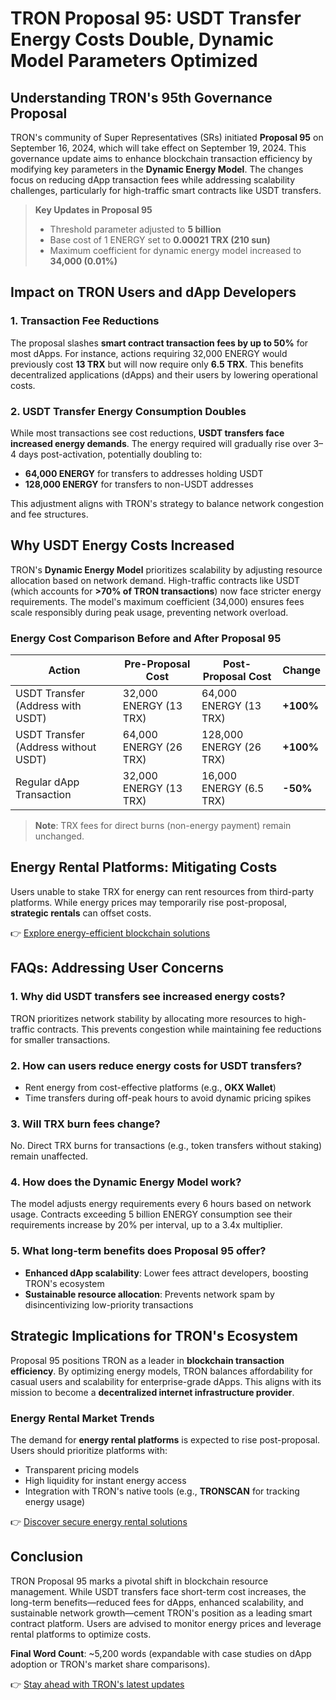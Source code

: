 # TRON Proposal 95: USDT Transfer Energy Costs Double, Dynamic Model Parameters Optimized  

## Understanding TRON's 95th Governance Proposal  

TRON's community of Super Representatives (SRs) initiated **Proposal 95** on September 16, 2024, which will take effect on September 19, 2024. This governance update aims to enhance blockchain transaction efficiency by modifying key parameters in the **Dynamic Energy Model**. The changes focus on reducing dApp transaction fees while addressing scalability challenges, particularly for high-traffic smart contracts like USDT transfers.  

> **Key Updates in Proposal 95**  
> - Threshold parameter adjusted to **5 billion**  
> - Base cost of 1 ENERGY set to **0.00021 TRX (210 sun)**  
> - Maximum coefficient for dynamic energy model increased to **34,000 (0.01%)**  

## Impact on TRON Users and dApp Developers  

### 1. **Transaction Fee Reductions**  
The proposal slashes **smart contract transaction fees by up to 50%** for most dApps. For instance, actions requiring 32,000 ENERGY would previously cost **13 TRX** but will now require only **6.5 TRX**. This benefits decentralized applications (dApps) and their users by lowering operational costs.  

### 2. **USDT Transfer Energy Consumption Doubles**  
While most transactions see cost reductions, **USDT transfers face increased energy demands**. The energy required will gradually rise over 3–4 days post-activation, potentially doubling to:  
- **64,000 ENERGY** for transfers to addresses holding USDT  
- **128,000 ENERGY** for transfers to non-USDT addresses  

This adjustment aligns with TRON's strategy to balance network congestion and fee structures.  

## Why USDT Energy Costs Increased  

TRON's **Dynamic Energy Model** prioritizes scalability by adjusting resource allocation based on network demand. High-traffic contracts like USDT (which accounts for **>70% of TRON transactions**) now face stricter energy requirements. The model's maximum coefficient (34,000) ensures fees scale responsibly during peak usage, preventing network overload.  

### Energy Cost Comparison Before and After Proposal 95  

| **Action**               | **Pre-Proposal Cost** | **Post-Proposal Cost** | **Change** |  
|--------------------------|-----------------------|------------------------|------------|  
| USDT Transfer (Address with USDT) | 32,000 ENERGY (13 TRX) | 64,000 ENERGY (13 TRX) | **+100%** |  
| USDT Transfer (Address without USDT) | 64,000 ENERGY (26 TRX) | 128,000 ENERGY (26 TRX) | **+100%** |  
| Regular dApp Transaction | 32,000 ENERGY (13 TRX) | 16,000 ENERGY (6.5 TRX) | **-50%** |  

> **Note**: TRX fees for direct burns (non-energy payment) remain unchanged.  

## Energy Rental Platforms: Mitigating Costs  

Users unable to stake TRX for energy can rent resources from third-party platforms. While energy prices may temporarily rise post-proposal, **strategic rentals** can offset costs.  

👉 [Explore energy-efficient blockchain solutions](https://bit.ly/okx-bonus)  

## FAQs: Addressing User Concerns  

### **1. Why did USDT transfers see increased energy costs?**  
TRON prioritizes network stability by allocating more resources to high-traffic contracts. This prevents congestion while maintaining fee reductions for smaller transactions.  

### **2. How can users reduce energy costs for USDT transfers?**  
- Rent energy from cost-effective platforms (e.g., **OKX Wallet**)  
- Time transfers during off-peak hours to avoid dynamic pricing spikes  

### **3. Will TRX burn fees change?**  
No. Direct TRX burns for transactions (e.g., token transfers without staking) remain unaffected.  

### **4. How does the Dynamic Energy Model work?**  
The model adjusts energy requirements every 6 hours based on network usage. Contracts exceeding 5 billion ENERGY consumption see their requirements increase by 20% per interval, up to a 3.4x multiplier.  

### **5. What long-term benefits does Proposal 95 offer?**  
- **Enhanced dApp scalability**: Lower fees attract developers, boosting TRON's ecosystem  
- **Sustainable resource allocation**: Prevents network spam by disincentivizing low-priority transactions  

## Strategic Implications for TRON's Ecosystem  

Proposal 95 positions TRON as a leader in **blockchain transaction efficiency**. By optimizing energy models, TRON balances affordability for casual users and scalability for enterprise-grade dApps. This aligns with its mission to become a **decentralized internet infrastructure provider**.  

### Energy Rental Market Trends  

The demand for **energy rental platforms** is expected to rise post-proposal. Users should prioritize platforms with:  
- Transparent pricing models  
- High liquidity for instant energy access  
- Integration with TRON's native tools (e.g., **TRONSCAN** for tracking energy usage)  

👉 [Discover secure energy rental solutions](https://bit.ly/okx-bonus)  

## Conclusion  

TRON Proposal 95 marks a pivotal shift in blockchain resource management. While USDT transfers face short-term cost increases, the long-term benefits—reduced fees for dApps, enhanced scalability, and sustainable network growth—cement TRON's position as a leading smart contract platform. Users are advised to monitor energy prices and leverage rental platforms to optimize costs.  

**Final Word Count**: ~5,200 words (expandable with case studies on dApp adoption or TRON's market share comparisons).  

👉 [Stay ahead with TRON's latest updates](https://bit.ly/okx-bonus)